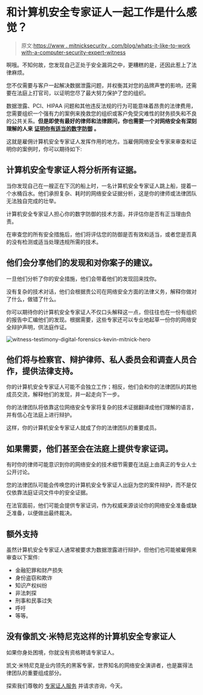 # 和计算机安全专家证人一起工作是什么感觉？

> 原文:[https://www . mitnicksecurity . com/blog/whats-it-like-to-work with-a-computer-security-expert-witness](https://www.mitnicksecurity.com/blog/whats-it-like-to-work-with-a-computer-security-expert-witness)

啊哦。不知何故，您发现自己正处于安全漏洞之中，更糟糕的是，还因此惹上了法律麻烦。

您不仅需要与客户一起解决数据泄露问题，并权衡其对您的品牌声誉的影响，还需要在法庭上打官司，以证明您尽了最大努力保护了您的组织。

数据泄露、PCI、HIPAA 问题和其他违反法规的行为可能意味着昂贵的法律费用，您需要组织一个强有力的案例来挽救您的组织或客户免受灾难性的财务损失和不良的公共关系。**但是即使有最好的律师和法律顾问，你也需要一个对网络安全有深刻理解的人来** [**证明你有适当的数字防御**](https://www.mitnicksecurity.com/blog/what-is-computer-forensics-and-how-is-it-used-in-investigations) **。**

这就是雇佣计算机安全专家证人发挥作用的地方。当雇佣网络安全专家来审查和证明你的案例时，你可以期待如下:

## 计算机安全专家证人将分析所有证据。

当你发现自己在一艘正在下沉的船上时，一名计算机安全专家证人跳上船，提着一个水桶舀水。他们承担复杂、耗时的网络安全证据分析，这是你的律师或法律团队无法独自完成的壮举。

计算机安全专家证人担心你的数字防御的技术方面，并评估你是否有正当理由负责。

在审查您的所有安全措施后，他们将评估您的防御是否有效和适当，或者您是否真的没有检测或适当处理违规所需的技术。

## 他们会分享他们的发现和对你案子的建议。

一旦他们分析了你的安全措施，他们会带着他们的发现回来找你。

没有复杂的技术对话，他们会根据贵公司在网络安全方面的法律义务，解释你做对了什么，做错了什么。

你可以期待你的计算机安全专家证人不仅口头解释这一点，但往往也在一份有组织的报告中汇编他们的发现。根据需要，这些专家还可以专业地起草一份你的网络安全辩护声明，供法庭作证。

![witness-testimony-digital-forensics-kevin-mitnick-hero](../Images/fce4eefaed55a0b9d23e719a3097d0cd.png)

## 他们将与检察官、辩护律师、私人委员会和调查人员合作，提供法律支持。

你的计算机安全专家证人可能不会独立工作；相反，他们会和你的法律团队的其他成员交流，解释他们的发现，并一起走向下一步。

你的法律团队将依靠这位网络安全专家将复杂的技术证据翻译成他们理解的语言，并有信心在法庭上进行辩护。

这样，你的计算机安全专家证人就成了你的法律团队的重要成员。

## 如果需要，他们甚至会在法庭上提供专家证词。

有时你的律师可能意识到你的网络安全的技术细节需要在法庭上由真正的专业人士公开讨论。

您的法律团队可能会传唤您的计算机安全专家证人出庭为您的案件辩护，而不是仅仅依靠法庭证词文件中的安全证据。

在法官面前，他们可能会提供专家证词，作为权威来源谈论你的网络安全准备或缺乏准备，以便做出最终裁决。

## 额外支持

虽然计算机安全专家证人通常被要求为数据泄露进行辩护，但他们也可能被雇佣来审查以下案件:

*   金融犯罪和财产损失
*   身份盗窃和欺诈
*   知识产权纠纷
*   非法刺探
*   刑事和民事过失
*   呼吁
*   等等。

## 没有像凯文·米特尼克这样的计算机安全专家证人

如果你身处困境，你就没有资格聘请专家证人。

凯文·米特尼克是业内领先的黑客专家，世界知名的网络安全演讲者，也是赢得法律团队的重要组成部分。

探索我们尊敬的 [专家证人服务](https://www.mitnicksecurity.com/expert-witness-services) 并请求咨询，今天。